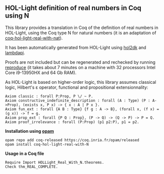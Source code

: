 HOL-Light definition of real numbers in Coq using N
---------------------------------------------------

This library provides a translation in Coq of the definition of real numbers in HOL-Light, using the Coq type N for natural numbers (it is an adaptation of [coq-hol-light-real-with-nat](https://github.com/Deducteam/coq-hol-light-real-with-nat/)).

It has been automatically generated from HOL-Light using [hol2dk](https://github.com/Deducteam/hol2dk) and [lambdapi](https://github.com/Deducteam/lambdapi).

Proofs are not included but can be regenerated and rechecked by running [reproduce](https://github.com/Deducteam/coq-hol-light-real/blob/main/reproduce) (it takes about 7 minutes on a machine with 32 processors Intel Core i9-13950HX and 64 Gb RAM).

As HOL-Light is based on higher-order logic, this library assumes classical logic, Hilbert's ε operator, functional and propositional extensionnality:

```
Axiom classic : forall P:Prop, P \/ ~ P.
Axiom constructive_indefinite_description : forall (A : Type) (P : A->Prop), (exists x, P x) -> { x : A | P x }.
Axiom fun_ext : forall {A B : Type} {f g : A -> B}, (forall x, (f x) = (g x)) -> f = g.
Axiom prop_ext : forall {P Q : Prop}, (P -> Q) -> (Q -> P) -> P = Q.
Axiom proof_irrelevance : forall (P:Prop) (p1 p2:P), p1 = p2.
```

**Installation using [opam](https://opam.ocaml.org/)**

```
opam repo add coq-released https://coq.inria.fr/opam/released
opam install coq-hol-light-real-with-N
```

**Usage in a Coq file**

```
Require Import HOLLight_Real_With_N.theorems.
Check thm_REAL_COMPLETE.
```
